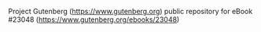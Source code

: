 Project Gutenberg (https://www.gutenberg.org) public repository for eBook #23048 (https://www.gutenberg.org/ebooks/23048)
